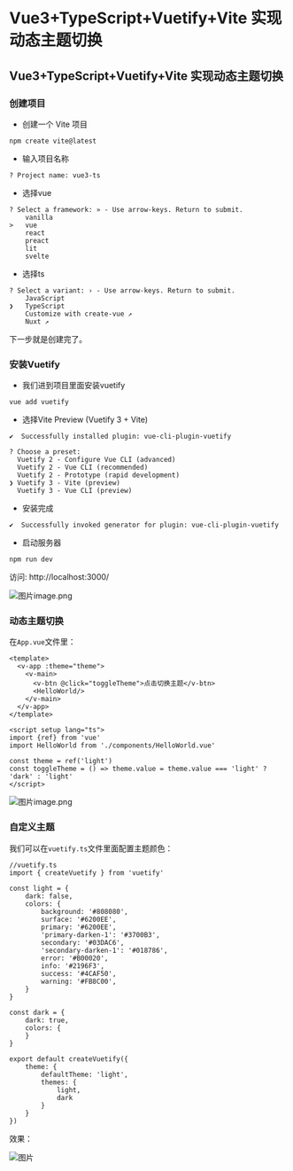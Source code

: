 # Vue3+TypeScript+Vuetify+Vite 实现动态主题切换



## Vue3+TypeScript+Vuetify+Vite 实现动态主题切换

### 创建项目

- 创建一个 Vite 项目

```
npm create vite@latest
```

- 输入项目名称

```
? Project name: vue3-ts
```

- 选择vue

```
? Select a framework: » - Use arrow-keys. Return to submit.
    vanilla                                                
>   vue                                                    
    react                                                  
    preact                                                 
    lit                                                    
    svelte
```

- 选择ts

```
? Select a variant: › - Use arrow-keys. Return to submit.
    JavaScript
❯   TypeScript
    Customize with create-vue ↗
    Nuxt ↗
```

下一步就是创建完了。

### 安装Vuetify

- 我们进到项目里面安装vuetify

```
vue add vuetify
```

- 选择Vite Preview (Vuetify 3 + Vite)

```
✔  Successfully installed plugin: vue-cli-plugin-vuetify

? Choose a preset:
  Vuetify 2 - Configure Vue CLI (advanced)
  Vuetify 2 - Vue CLI (recommended)
  Vuetify 2 - Prototype (rapid development)
❯ Vuetify 3 - Vite (preview)
  Vuetify 3 - Vue CLI (preview)
```

- 安装完成

```
✔  Successfully invoked generator for plugin: vue-cli-plugin-vuetify
```

- 启动服务器

```
npm run dev
```

访问: http://localhost:3000/

![图片](https://mmbiz.qpic.cn/mmbiz_png/wZydIHGg4BKSKlibJRCWLVCPCnyfE0vOzNKvkAXcaWv68PJSgEgr71zL5etGecmosBnEtfJqAzaVWysGhcgOPug/640?wx_fmt=png&wxfrom=5&wx_lazy=1&wx_co=1)image.png

### 动态主题切换

在`App.vue`文件里：

```
<template>
  <v-app :theme="theme">
    <v-main>
      <v-btn @click="toggleTheme">点击切换主题</v-btn>
      <HelloWorld/>
    </v-main>
  </v-app>
</template>

<script setup lang="ts">
import {ref} from 'vue'
import HelloWorld from './components/HelloWorld.vue'

const theme = ref('light')
const toggleTheme = () => theme.value = theme.value === 'light' ? 'dark' : 'light'
</script>
```

![图片](https://mmbiz.qpic.cn/mmbiz_png/wZydIHGg4BKSKlibJRCWLVCPCnyfE0vOz8F09p5xFtHJLG2yxu9WTEDtSVibmEvmSIWH1YQ60ibIXOhLmiag7ZUhDw/640?wx_fmt=png&wxfrom=5&wx_lazy=1&wx_co=1)image.png

### 自定义主题

我们可以在`vuetify.ts`文件里面配置主题颜色：

```
//vuetify.ts
import { createVuetify } from 'vuetify'

const light = {
    dark: false,
    colors: {
        background: '#808080',
        surface: '#6200EE',
        primary: '#6200EE',
        'primary-darken-1': '#3700B3',
        secondary: '#03DAC6',
        'secondary-darken-1': '#018786',
        error: '#B00020',
        info: '#2196F3',
        success: '#4CAF50',
        warning: '#FB8C00',
    }
}

const dark = {
    dark: true,
    colors: {
    }
}

export default createVuetify({
    theme: {
        defaultTheme: 'light',
        themes: {
            light,
            dark
        }
    }
})
```

效果：

![图片](https://mmbiz.qpic.cn/mmbiz_png/wZydIHGg4BKSKlibJRCWLVCPCnyfE0vOzrmzMVHCEIE3iaFfwVhYSWk7x7zWDDsSKjZXQZV3Brt00wF2uc8R2ibxw/640?wx_fmt=png&wxfrom=5&wx_lazy=1&wx_co=1)